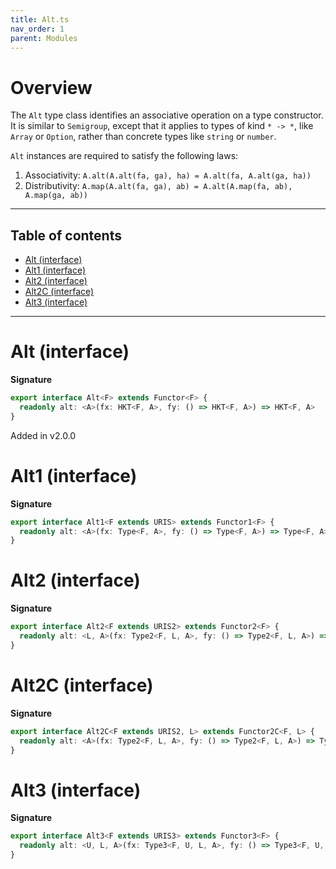```yaml
---
title: Alt.ts
nav_order: 1
parent: Modules
---
```


# Overview

The `Alt` type class identifies an associative operation on a type constructor. It is similar to `Semigroup`, except
that it applies to types of kind `* -> *`, like `Array` or `Option`, rather than concrete types like `string` or
`number`.

`Alt` instances are required to satisfy the following laws:

1. Associativity: `A.alt(A.alt(fa, ga), ha) = A.alt(fa, A.alt(ga, ha))`
2. Distributivity: `A.map(A.alt(fa, ga), ab) = A.alt(A.map(fa, ab), A.map(ga, ab))`

---

<h2 class="text-delta">Table of contents</h2>

- [Alt (interface)](#alt-interface)
- [Alt1 (interface)](#alt1-interface)
- [Alt2 (interface)](#alt2-interface)
- [Alt2C (interface)](#alt2c-interface)
- [Alt3 (interface)](#alt3-interface)

---

# Alt (interface)

**Signature**

```ts
export interface Alt<F> extends Functor<F> {
  readonly alt: <A>(fx: HKT<F, A>, fy: () => HKT<F, A>) => HKT<F, A>
}
```

Added in v2.0.0

# Alt1 (interface)

**Signature**

```ts
export interface Alt1<F extends URIS> extends Functor1<F> {
  readonly alt: <A>(fx: Type<F, A>, fy: () => Type<F, A>) => Type<F, A>
}
```

# Alt2 (interface)

**Signature**

```ts
export interface Alt2<F extends URIS2> extends Functor2<F> {
  readonly alt: <L, A>(fx: Type2<F, L, A>, fy: () => Type2<F, L, A>) => Type2<F, L, A>
}
```

# Alt2C (interface)

**Signature**

```ts
export interface Alt2C<F extends URIS2, L> extends Functor2C<F, L> {
  readonly alt: <A>(fx: Type2<F, L, A>, fy: () => Type2<F, L, A>) => Type2<F, L, A>
}
```

# Alt3 (interface)

**Signature**

```ts
export interface Alt3<F extends URIS3> extends Functor3<F> {
  readonly alt: <U, L, A>(fx: Type3<F, U, L, A>, fy: () => Type3<F, U, L, A>) => Type3<F, U, L, A>
}
```
